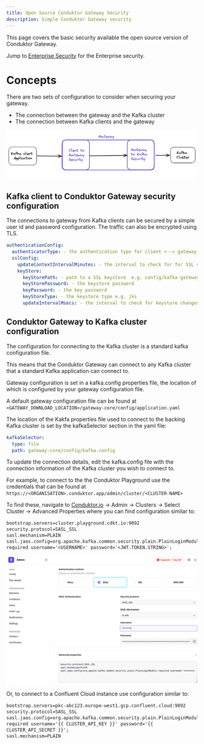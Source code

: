 ```yaml
---
title: Open Source Conduktor Gateway Security
description: Simple Conduktor Gateway security
---
```


This page covers the basic security available the open source version of Conduktor Gateway.

Jump to [Enterprise Security](./enterprise_proxy_security.md) for the Enterprise security.

# Concepts
There are two sets of configuration to consider when securing your gateway.

 - The connection between the gateway and the Kafka cluster
 - The connection between Kafka clients and the gateway

![img.png](img.png)


## Kafka client to Conduktor Gateway security configuration

The connections to gateway from Kafka clients can be secured by a simple user id and password configuration.  The traffic can also be encrypted using TLS.


```yaml
authenticationConfig:
  authenticatorType: - the authentication type for client <--> gateway e.g. NONE
  sslConfig:
    updateContextIntervalMinutes: - the interval to check for for SSL context changes e.g. 5
    keyStore:
      keyStorePath: - path to a SSL keystore  e.g. config/kafka-gateway.keystore.jks
      keyStorePassword: - the keystore password
      keyPassword: - the key password
      keyStoreType: - the keystore type e.g. jks
      updateIntervalMsecs: - the interval to check for keystore changes e.g. 600000
```

## Conduktor Gateway to Kafka cluster configuration

The configuration for connecting to the Kafka cluster is a standard kafka configuration file.

This means that the Conduktor Gateway can connect to any Kafka cluster that a standard Kafka application can connect to.

Gateway configuration is set in a kafka.config properties file, the location of which is configured by your gateway configuration file.

A default gateway configuration file can be found at `<GATEWAY_DOWNLOAD_LOCATION>/gateway-core/config/application.yaml`

The location of the Kakfa properties file used to connect to the backing Kafka cluster is set by the kafkaSelector section in the yaml file:

```yaml
kafkaSelector:
  type: file
  path: gateway-core/config/kafka.config
```

To update the connection details, edit the kafka.config file with the connection information of the Kafka cluster you wish to connect to.

For example, to connect to the the Conduktor Playground use the credentials that can be found at `https://<ORGANISATION>.conduktor.app/admin/cluster/<CLUSTER-NAME>`

To find these, navigate to [Conduktor.io](https://conduktor.io) -> Admin -> Clusters -> Select Cluster -> Advanced Properties where you can find configuration similar to:

```properties
bootstrap.servers=cluster.playground.cdkt.io:9092
security.protocol=SASL_SSL
sasl.mechanism=PLAIN
sasl.jaas.config=org.apache.kafka.common.security.plain.PlainLoginModule required username='<USERNAME>' password='<JWT.TOKEN.STRING>';
```

![img_1.png](img_1.png)

Or, to connect to a Confluent Cloud instance use configuration similar to:

```properties
bootstrap.servers=pkc-abc123.europe-west1.gcp.confluent.cloud:9092
security.protocol=SASL_SSL
sasl.jaas.config=org.apache.kafka.common.security.plain.PlainLoginModule required username='{{ CLUSTER_API_KEY }}' password='{{ CLUSTER_API_SECRET }}';
sasl.mechanism=PLAIN
```
